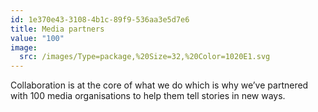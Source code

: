 ```yaml
---
id: 1e370e43-3108-4b1c-89f9-536aa3e5d7e6
title: Media partners
value: "100"
image:
  src: /images/Type=package,%20Size=32,%20Color=1020E1.svg
---
```


Collaboration is at the core of what we do which is why we’ve partnered with 100 media organisations to help them tell stories in new ways.
